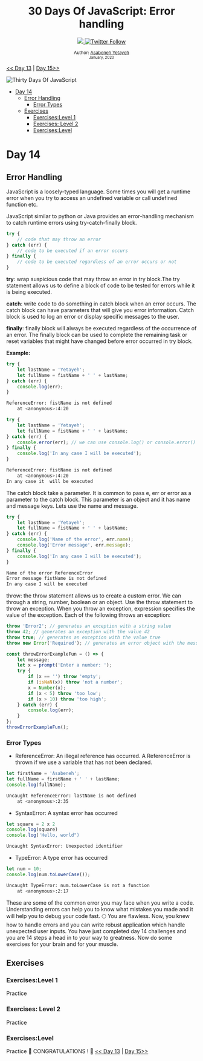 <div align="center">
  <h1> 30 Days Of JavaScript: Error handling</h1>
  <a class="header-badge" target="_blank" href="https://www.linkedin.com/in/asabeneh/">
  <img src="https://img.shields.io/badge/style--5eba00.svg?label=LinkedIn&logo=linkedin&style=social">
  </a>
  <a class="header-badge" target="_blank" href="https://twitter.com/Asabeneh">
  <img alt="Twitter Follow" src="https://img.shields.io/twitter/follow/asabeneh?style=social">
  </a>

<sub>Author:
<a href="https://www.linkedin.com/in/asabeneh/" target="_blank">Asabeneh
Yetayeh</a><br> <small> January, 2020</small> </sub>

</div>

[<< Day 13](../13_Day_Console_object_methods/13_day_console_object_methods.md) |
[Day 15>>](../15_Day_Classes/15_day_classes.md)

![Thirty Days Of JavaScript](../images/banners/day_1_14.png)

-   [Day 14](#day-14)
    -   [Error Handling](#error-handling)
        -   [Error Types](#error-types)
    -   [Exercises](#exercises)
        -   [Exercises:Level 1](#exerciseslevel-1)
        -   [Exercises: Level 2](#exercises-level-2)
        -   [Exercises:Level](#exerciseslevel)

# Day 14

## Error Handling

JavaScript is a loosely-typed language. Some times you will get a runtime error
when you try to access an undefined variable or call undefined function etc.

JavaScript similar to python or Java provides an error-handling mechanism to
catch runtime errors using try-catch-finally block.

```js
try {
    // code that may throw an error
} catch (err) {
    // code to be executed if an error occurs
} finally {
    // code to be executed regardless of an error occurs or not
}
```

**try**: wrap suspicious code that may throw an error in try block.The try
statement allows us to define a block of code to be tested for errors while it
is being executed.

**catch**: write code to do something in catch block when an error occurs. The
catch block can have parameters that will give you error information. Catch
block is used to log an error or display specific messages to the user.

**finally**: finally block will always be executed regardless of the occurrence
of an error. The finally block can be used to complete the remaining task or
reset variables that might have changed before error occurred in try block.

**Example:**

```js
try {
    let lastName = 'Yetayeh';
    let fullName = fistName + ' ' + lastName;
} catch (err) {
    console.log(err);
}
```

```sh
ReferenceError: fistName is not defined
    at <anonymous>:4:20
```

```js
try {
    let lastName = 'Yetayeh';
    let fullName = fistName + ' ' + lastName;
} catch (err) {
    console.error(err); // we can use console.log() or console.error()
} finally {
    console.log('In any case I will be executed');
}
```

```sh
ReferenceError: fistName is not defined
    at <anonymous>:4:20
In any case it  will be executed
```

The catch block take a parameter. It is common to pass e, err or error as a
parameter to the catch block. This parameter is an object and it has name and
message keys. Lets use the name and message.

```js
try {
    let lastName = 'Yetayeh';
    let fullName = fistName + ' ' + lastName;
} catch (err) {
    console.log('Name of the error', err.name);
    console.log('Error message', err.message);
} finally {
    console.log('In any case I will be executed');
}
```

```sh
Name of the error ReferenceError
Error message fistName is not defined
In any case I will be executed
```

throw: the throw statement allows us to create a custom error. We can through a
string, number, boolean or an object. Use the throw statement to throw an
exception. When you throw an exception, expression specifies the value of the
exception. Each of the following throws an exception:

```js
throw 'Error2'; // generates an exception with a string value
throw 42; // generates an exception with the value 42
throw true; // generates an exception with the value true
throw new Error('Required'); // generates an error object with the message of Required
```

```js
const throwErrorExampleFun = () => {
    let message;
    let x = prompt('Enter a number: ');
    try {
        if (x == '') throw 'empty';
        if (isNaN(x)) throw 'not a number';
        x = Number(x);
        if (x < 5) throw 'too low';
        if (x > 10) throw 'too high';
    } catch (err) {
        console.log(err);
    }
};
throwErrorExampleFun();
```

### Error Types

-   ReferenceError: An illegal reference has occurred. A ReferenceError is
    thrown if we use a variable that has not been declared.

```js
let firstName = 'Asabeneh';
let fullName = firstName + ' ' + lastName;
console.log(fullName);
```

```sh
Uncaught ReferenceError: lastName is not defined
    at <anonymous>:2:35
```

-   SyntaxError: A syntax error has occurred

```js
let square = 2 x 2
console.log(square)
console.log('Hello, world")
```

```sh
Uncaught SyntaxError: Unexpected identifier
```

-   TypeError: A type error has occurred

```js
let num = 10;
console.log(num.toLowerCase());
```

```sh
Uncaught TypeError: num.toLowerCase is not a function
    at <anonymous>:2:17
```

These are some of the common error you may face when you write a code.
Understanding errors can help you to know what mistakes you made and it will
help you to debug your code fast. 🌕 You are flawless. Now, you knew how to
handle errors and you can write robust application which handle unexpected user
inputs. You have just completed day 14 challenges and you are 14 steps a head in
to your way to greatness. Now do some exercises for your brain and for your
muscle.

## Exercises

### Exercises:Level 1

Practice

### Exercises: Level 2

Practice

### Exercises:Level

Practice 🎉 CONGRATULATIONS ! 🎉
[<< Day 13](../13_Day_Console_object_methods/13_day_console_object_methods.md) |
[Day 15>>](../15_Day_Classes/15_day_classes.md)
